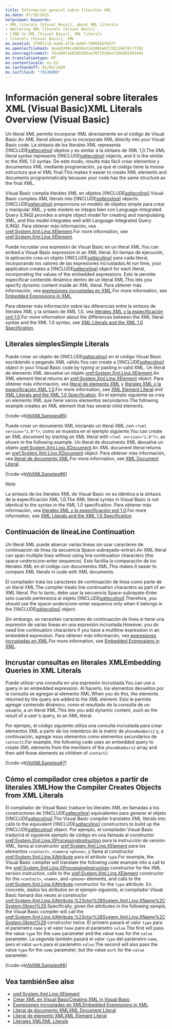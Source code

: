 ```yaml
---
title: Información general sobre literales XML
ms.date: 07/20/2015
helpviewer_keywords:
- XML literals [Visual Basic], about XML literals
- declaring XML literals [Visual Basic]
- LINQ to XML [Visual Basic], XML literals
- literals [Visual Basic], XML
ms.assetid: 37987c15-4ab8-471b-bd45-399816bfb57f
ms.openlocfilehash: 4eaa9399ca0038e3142886abf2161266f8c77782
ms.sourcegitcommit: 7bc6887ab658550baa78f1520ea735838249345e
ms.translationtype: MT
ms.contentlocale: es-ES
ms.lasthandoff: 01/03/2020
ms.locfileid: "75636086"
---
```

# <a name="xml-literals-overview-visual-basic"></a><span data-ttu-id="9a762-102">Información general sobre literales XML (Visual Basic)</span><span class="sxs-lookup"><span data-stu-id="9a762-102">XML Literals Overview (Visual Basic)</span></span>
<span data-ttu-id="9a762-103">Un *literal XML* permite incorporar XML directamente en el código de Visual Basic.</span><span class="sxs-lookup"><span data-stu-id="9a762-103">An *XML literal* allows you to incorporate XML directly into your Visual Basic code.</span></span> <span data-ttu-id="9a762-104">La sintaxis de los literales XML representa [!INCLUDE[sqltecxlinq](~/includes/sqltecxlinq-md.md)] objetos y es similar a la sintaxis de XML 1,0.</span><span class="sxs-lookup"><span data-stu-id="9a762-104">The XML literal syntax represents [!INCLUDE[sqltecxlinq](~/includes/sqltecxlinq-md.md)] objects, and it is the similar to the XML 1.0 syntax.</span></span> <span data-ttu-id="9a762-105">De este modo, resulta más fácil crear elementos y documentos XML mediante programación, ya que el código tiene la misma estructura que el XML final.</span><span class="sxs-lookup"><span data-stu-id="9a762-105">This makes it easier to create XML elements and documents programmatically because your code has the same structure as the final XML.</span></span>  
  
 <span data-ttu-id="9a762-106">Visual Basic compila literales XML en objetos [!INCLUDE[sqltecxlinq](~/includes/sqltecxlinq-md.md)].</span><span class="sxs-lookup"><span data-stu-id="9a762-106">Visual Basic compiles XML literals into [!INCLUDE[sqltecxlinq](~/includes/sqltecxlinq-md.md)] objects.</span></span> [!INCLUDE[sqltecxlinq](~/includes/sqltecxlinq-md.md)] <span data-ttu-id="9a762-107">proporciona un modelo de objetos simple para crear y manipular XML, y este modelo se integra bien con Language-Integrated Query (LINQ).</span><span class="sxs-lookup"><span data-stu-id="9a762-107">provides a simple object model for creating and manipulating XML, and this model integrates well with Language-Integrated Query (LINQ).</span></span> <span data-ttu-id="9a762-108">Para obtener más información, vea <xref:System.Xml.Linq.XElement>.</span><span class="sxs-lookup"><span data-stu-id="9a762-108">For more information, see <xref:System.Xml.Linq.XElement>.</span></span>  
  
 <span data-ttu-id="9a762-109">Puede incrustar una expresión de Visual Basic en un literal XML.</span><span class="sxs-lookup"><span data-stu-id="9a762-109">You can embed a Visual Basic expression in an XML literal.</span></span> <span data-ttu-id="9a762-110">En tiempo de ejecución, la aplicación crea un objeto [!INCLUDE[sqltecxlinq](~/includes/sqltecxlinq-md.md)] para cada literal, incorporando los valores de las expresiones incrustadas.</span><span class="sxs-lookup"><span data-stu-id="9a762-110">At run time, your application creates a [!INCLUDE[sqltecxlinq](~/includes/sqltecxlinq-md.md)] object for each literal, incorporating the values of the embedded expressions.</span></span> <span data-ttu-id="9a762-111">Esto le permite especificar contenido dinámico dentro de un literal XML.</span><span class="sxs-lookup"><span data-stu-id="9a762-111">This lets you specify dynamic content inside an XML literal.</span></span> <span data-ttu-id="9a762-112">Para obtener más información, vea [expresiones incrustadas en XML](../../../../visual-basic/programming-guide/language-features/xml/embedded-expressions-in-xml.md).</span><span class="sxs-lookup"><span data-stu-id="9a762-112">For more information, see [Embedded Expressions in XML](../../../../visual-basic/programming-guide/language-features/xml/embedded-expressions-in-xml.md).</span></span>  
  
 <span data-ttu-id="9a762-113">Para obtener más información sobre las diferencias entre la sintaxis de literales XML y la sintaxis de XML 1,0, vea [literales XML y la especificación xml 1,0](../../../../visual-basic/programming-guide/language-features/xml/xml-literals-and-the-xml-1-0-specification.md).</span><span class="sxs-lookup"><span data-stu-id="9a762-113">For more information about the differences between the XML literal syntax and the XML 1.0 syntax, see [XML Literals and the XML 1.0 Specification](../../../../visual-basic/programming-guide/language-features/xml/xml-literals-and-the-xml-1-0-specification.md).</span></span>  
  
## <a name="simple-literals"></a><span data-ttu-id="9a762-114">Literales simples</span><span class="sxs-lookup"><span data-stu-id="9a762-114">Simple Literals</span></span>  
 <span data-ttu-id="9a762-115">Puede crear un objeto de [!INCLUDE[sqltecxlinq](~/includes/sqltecxlinq-md.md)] en el código Visual Basic escribiendo o pegando XML válido.</span><span class="sxs-lookup"><span data-stu-id="9a762-115">You can create a [!INCLUDE[sqltecxlinq](~/includes/sqltecxlinq-md.md)] object in your Visual Basic code by typing or pasting in valid XML.</span></span> <span data-ttu-id="9a762-116">Un literal de elemento XML devuelve un objeto <xref:System.Xml.Linq.XElement>.</span><span class="sxs-lookup"><span data-stu-id="9a762-116">An XML element literal returns an <xref:System.Xml.Linq.XElement> object.</span></span> <span data-ttu-id="9a762-117">Para obtener más información, vea [literal de elemento XML](../../../../visual-basic/language-reference/xml-literals/xml-element-literal.md) y [literales XML y la especificación XML 1,0](../../../../visual-basic/programming-guide/language-features/xml/xml-literals-and-the-xml-1-0-specification.md).</span><span class="sxs-lookup"><span data-stu-id="9a762-117">For more information, see [XML Element Literal](../../../../visual-basic/language-reference/xml-literals/xml-element-literal.md) and [XML Literals and the XML 1.0 Specification](../../../../visual-basic/programming-guide/language-features/xml/xml-literals-and-the-xml-1-0-specification.md).</span></span> <span data-ttu-id="9a762-118">En el ejemplo siguiente se crea un elemento XML que tiene varios elementos secundarios.</span><span class="sxs-lookup"><span data-stu-id="9a762-118">The following example creates an XML element that has several child elements.</span></span>  
  
 [!code-vb[VbXMLSamples#5](~/samples/snippets/visualbasic/VS_Snippets_VBCSharp/VbXMLSamples/VB/XMLSamples2.vb#5)]  
  
 <span data-ttu-id="9a762-119">Puede crear un documento XML iniciando un literal XML con `<?xml version="1.0"?>`, como se muestra en el ejemplo siguiente.</span><span class="sxs-lookup"><span data-stu-id="9a762-119">You can create an XML document by starting an XML literal with `<?xml version="1.0"?>`, as shown in the following example.</span></span> <span data-ttu-id="9a762-120">Un literal de documento XML devuelve un objeto <xref:System.Xml.Linq.XDocument>.</span><span class="sxs-lookup"><span data-stu-id="9a762-120">An XML document literal returns an <xref:System.Xml.Linq.XDocument> object.</span></span> <span data-ttu-id="9a762-121">Para obtener más información, vea [literal de documento XML](../../../../visual-basic/language-reference/xml-literals/xml-document-literal.md).</span><span class="sxs-lookup"><span data-stu-id="9a762-121">For more information, see [XML Document Literal](../../../../visual-basic/language-reference/xml-literals/xml-document-literal.md).</span></span>  
  
 [!code-vb[VbXMLSamples#6](~/samples/snippets/visualbasic/VS_Snippets_VBCSharp/VbXMLSamples/VB/XMLSamples2.vb#6)]  
  
> [!NOTE]
> <span data-ttu-id="9a762-122">La sintaxis de los literales XML de Visual Basic no es idéntica a la sintaxis de la especificación XML 1,0.</span><span class="sxs-lookup"><span data-stu-id="9a762-122">The XML literal syntax in Visual Basic is not identical to the syntax in the XML 1.0 specification.</span></span> <span data-ttu-id="9a762-123">Para obtener más información, vea [literales XML y la especificación xml 1,0](../../../../visual-basic/programming-guide/language-features/xml/xml-literals-and-the-xml-1-0-specification.md).</span><span class="sxs-lookup"><span data-stu-id="9a762-123">For more information, see [XML Literals and the XML 1.0 Specification](../../../../visual-basic/programming-guide/language-features/xml/xml-literals-and-the-xml-1-0-specification.md).</span></span>  
  
## <a name="line-continuation"></a><span data-ttu-id="9a762-124">Continuación de línea</span><span class="sxs-lookup"><span data-stu-id="9a762-124">Line Continuation</span></span>  
 <span data-ttu-id="9a762-125">Un literal XML puede abarcar varias líneas sin usar caracteres de continuación de línea (la secuencia Space-subrayado-entrar).</span><span class="sxs-lookup"><span data-stu-id="9a762-125">An XML literal can span multiple lines without using line continuation characters (the space-underscore-enter sequence).</span></span> <span data-ttu-id="9a762-126">Esto facilita la comparación de los literales XML en el código con documentos XML.</span><span class="sxs-lookup"><span data-stu-id="9a762-126">This makes it easier to compare XML literals in code with XML documents.</span></span>  
  
 <span data-ttu-id="9a762-127">El compilador trata los caracteres de continuación de línea como parte de un literal XML.</span><span class="sxs-lookup"><span data-stu-id="9a762-127">The compiler treats line continuation characters as part of an XML literal.</span></span> <span data-ttu-id="9a762-128">Por lo tanto, debe usar la secuencia Space-subrayate-Enter solo cuando pertenezca al objeto [!INCLUDE[sqltecxlinq](~/includes/sqltecxlinq-md.md)].</span><span class="sxs-lookup"><span data-stu-id="9a762-128">Therefore, you should use the space-underscore-enter sequence only when it belongs in the [!INCLUDE[sqltecxlinq](~/includes/sqltecxlinq-md.md)] object.</span></span>  
  
 <span data-ttu-id="9a762-129">Sin embargo, se necesitan caracteres de continuación de línea si tiene una expresión de varias líneas en una expresión incrustada.</span><span class="sxs-lookup"><span data-stu-id="9a762-129">However, you do need line continuation characters if you have a multiline expression in an embedded expression.</span></span> <span data-ttu-id="9a762-130">Para obtener más información, vea [expresiones incrustadas en XML](../../../../visual-basic/programming-guide/language-features/xml/embedded-expressions-in-xml.md).</span><span class="sxs-lookup"><span data-stu-id="9a762-130">For more information, see [Embedded Expressions in XML](../../../../visual-basic/programming-guide/language-features/xml/embedded-expressions-in-xml.md).</span></span>  
  
## <a name="embedding-queries-in-xml-literals"></a><span data-ttu-id="9a762-131">Incrustar consultas en literales XML</span><span class="sxs-lookup"><span data-stu-id="9a762-131">Embedding Queries in XML Literals</span></span>  
 <span data-ttu-id="9a762-132">Puede utilizar una consulta en una expresión incrustada.</span><span class="sxs-lookup"><span data-stu-id="9a762-132">You can use a query in an embedded expression.</span></span> <span data-ttu-id="9a762-133">Al hacerlo, los elementos devueltos por la consulta se agregan al elemento XML.</span><span class="sxs-lookup"><span data-stu-id="9a762-133">When you do this, the elements returned by the query are added to the XML element.</span></span> <span data-ttu-id="9a762-134">Esto le permite agregar contenido dinámico, como el resultado de la consulta de un usuario, a un literal XML.</span><span class="sxs-lookup"><span data-stu-id="9a762-134">This lets you add dynamic content, such as the result of a user's query, to an XML literal.</span></span>  
  
 <span data-ttu-id="9a762-135">Por ejemplo, el código siguiente utiliza una consulta incrustada para crear elementos XML a partir de los miembros de la matriz de `phoneNumbers2` y, a continuación, agregar esos elementos como elementos secundarios de `contact2`.</span><span class="sxs-lookup"><span data-stu-id="9a762-135">For example, the following code uses an embedded query to create XML elements from the members of the `phoneNumbers2` array and then add those elements as children of `contact2`.</span></span>  
  
 [!code-vb[VbXMLSamples#7](~/samples/snippets/visualbasic/VS_Snippets_VBCSharp/VbXMLSamples/VB/XMLSamples2.vb#7)]  
  
## <a name="how-the-compiler-creates-objects-from-xml-literals"></a><span data-ttu-id="9a762-136">Cómo el compilador crea objetos a partir de literales XML</span><span class="sxs-lookup"><span data-stu-id="9a762-136">How the Compiler Creates Objects from XML Literals</span></span>  
 <span data-ttu-id="9a762-137">El compilador de Visual Basic traduce los literales XML en llamadas a los constructores de [!INCLUDE[sqltecxlinq](~/includes/sqltecxlinq-md.md)] equivalentes para generar el objeto [!INCLUDE[sqltecxlinq](~/includes/sqltecxlinq-md.md)].</span><span class="sxs-lookup"><span data-stu-id="9a762-137">The Visual Basic compiler translates XML literals into calls to the equivalent [!INCLUDE[sqltecxlinq](~/includes/sqltecxlinq-md.md)] constructors to build up the [!INCLUDE[sqltecxlinq](~/includes/sqltecxlinq-md.md)] object.</span></span> <span data-ttu-id="9a762-138">Por ejemplo, el compilador Visual Basic traducirá el siguiente ejemplo de código en una llamada al constructor <xref:System.Xml.Linq.XProcessingInstruction> para la instrucción de versión XML, llama al constructor <xref:System.Xml.Linq.XElement> para los elementos `<contact>`, `<name>`y `<phone>`, y llama al constructor <xref:System.Xml.Linq.XAttribute> para el atributo `type`.</span><span class="sxs-lookup"><span data-stu-id="9a762-138">For example, the Visual Basic compiler will translate the following code example into a call to the <xref:System.Xml.Linq.XProcessingInstruction> constructor for the XML version instruction, calls to the <xref:System.Xml.Linq.XElement> constructor for the `<contact>`, `<name>`, and `<phone>` elements, and calls to the <xref:System.Xml.Linq.XAttribute> constructor for the `type` attribute.</span></span> <span data-ttu-id="9a762-139">En concreto, dados los atributos en el ejemplo siguiente, el compilador Visual Basic llamará dos veces al constructor <xref:System.Xml.Linq.XAttribute.%23ctor%28System.Xml.Linq.XName%2CSystem.Object%29>.</span><span class="sxs-lookup"><span data-stu-id="9a762-139">Specifically, given the attributes in the following sample, the Visual Basic compiler will call the <xref:System.Xml.Linq.XAttribute.%23ctor%28System.Xml.Linq.XName%2CSystem.Object%29> constructor twice.</span></span> <span data-ttu-id="9a762-140">El primero pasará el valor `type` para el parámetro `name` y el valor `home` para el parámetro `value`.</span><span class="sxs-lookup"><span data-stu-id="9a762-140">The first will pass the value `type` for the `name` parameter and the value `home` for the `value` parameter.</span></span> <span data-ttu-id="9a762-141">La segunda también pasará el valor `type` del parámetro `name`, pero el valor `work` para el parámetro `value`.</span><span class="sxs-lookup"><span data-stu-id="9a762-141">The second will also pass the value `type` for the `name` parameter, but the value `work` for the `value` parameter.</span></span>  
  
 [!code-vb[VbXMLSamples#6](~/samples/snippets/visualbasic/VS_Snippets_VBCSharp/VbXMLSamples/VB/XMLSamples2.vb#6)]  
  
## <a name="see-also"></a><span data-ttu-id="9a762-142">Vea también</span><span class="sxs-lookup"><span data-stu-id="9a762-142">See also</span></span>

- <xref:System.Xml.Linq.XElement>
- [<span data-ttu-id="9a762-143">Crear XML en Visual Basic</span><span class="sxs-lookup"><span data-stu-id="9a762-143">Creating XML in Visual Basic</span></span>](../../../../visual-basic/programming-guide/language-features/xml/creating-xml.md)
- [<span data-ttu-id="9a762-144">Expresiones incrustadas en XML</span><span class="sxs-lookup"><span data-stu-id="9a762-144">Embedded Expressions in XML</span></span>](../../../../visual-basic/programming-guide/language-features/xml/embedded-expressions-in-xml.md)
- [<span data-ttu-id="9a762-145">Literal de documento XML</span><span class="sxs-lookup"><span data-stu-id="9a762-145">XML Document Literal</span></span>](../../../../visual-basic/language-reference/xml-literals/xml-document-literal.md)
- [<span data-ttu-id="9a762-146">Literal de elemento XML</span><span class="sxs-lookup"><span data-stu-id="9a762-146">XML Element Literal</span></span>](../../../../visual-basic/language-reference/xml-literals/xml-element-literal.md)
- [<span data-ttu-id="9a762-147">Literales XML</span><span class="sxs-lookup"><span data-stu-id="9a762-147">XML Literals</span></span>](../../../../visual-basic/language-reference/xml-literals/index.md)
